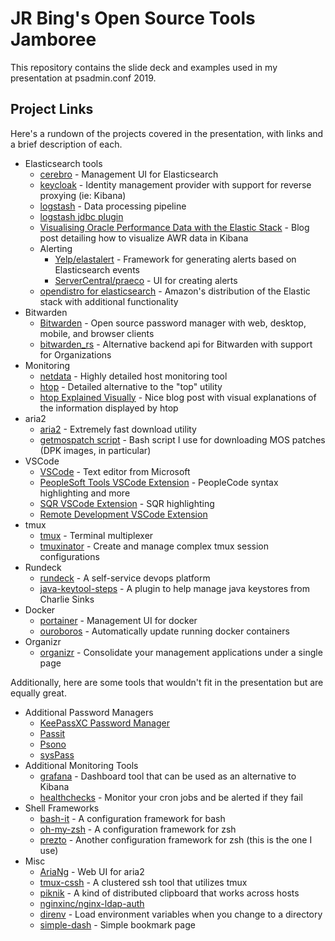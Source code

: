 JR Bing's Open Source Tools Jamboree
====================================

This repository contains the slide deck and examples used in my presentation at psadmin.conf 2019.  

## Project Links ##

Here's a rundown of the projects covered in the presentation, with links and a brief description of each. 

* Elasticsearch tools
    * [cerebro](https://github.com/lmenezes/cerebro) - Management UI for Elasticsearch
    * [keycloak](https://github.com/keycloak/keycloak) - Identity management provider with support for reverse proxying (ie: Kibana)
    * [logstash](https://github.com/elastic/logstash) - Data processing pipeline
    * [logstash jdbc plugin](https://www.elastic.co/guide/en/logstash/current/plugins-inputs-jdbc.html)
    * [Visualising Oracle Performance Data with the Elastic Stack](https://www.elastic.co/blog/visualising-oracle-performance-data-with-the-elastic-stack) - Blog post detailing how to visualize AWR data in Kibana
    * Alerting
        * [Yelp/elastalert](https://github.com/yelp/elastalert) - Framework for generating alerts based on Elasticsearch events
        * [ServerCentral/praeco](https://github.com/ServerCentral/praeco) - UI for creating alerts
    * [opendistro for elasticsearch](https://github.com/opendistro-for-elasticsearch) - Amazon's distribution of the Elastic stack with additional functionality
* Bitwarden
    * [Bitwarden](https://github.com/bitwarden) - Open source password manager with web, desktop, mobile, and browser clients
    * [bitwarden_rs](https://github.com/dani-garcia/bitwarden_rs) - Alternative backend api for Bitwarden with support for Organizations
* Monitoring
    * [netdata](https://github.com/netdata/netdata) - Highly detailed host monitoring tool
    * [htop](https://github.com/hishamhm/htop) - Detailed alternative to the "top" utility
    * [htop Explained Visually](https://codeahoy.com/2017/01/20/hhtop-explained-visually/) - Nice blog post with visual explanations of the information displayed by htop
* aria2
    * [aria2](https://github.com/aria2/aria2) - Extremely fast download utility
    * [getmospatch script](https://github.com/jrbing/dotfiles/blob/master/bin/getmospatch) - Bash script I use for downloading MOS patches (DPK images, in particular)
* VSCode
    * [VSCode](https://code.visualstudio.com/) - Text editor from Microsoft
    * [PeopleSoft Tools VSCode Extension](https://marketplace.visualstudio.com/items?itemName=Jatz.peoplesoft-tools) - PeopleCode syntax highlighting and more
    * [SQR VSCode Extension](https://marketplace.visualstudio.com/items?itemName=CityOfEscondido.SQR) - SQR highlighting
    * [Remote Development VSCode Extension](https://marketplace.visualstudio.com/items?itemName=ms-vscode-remote.vscode-remote-extensionpack)
* tmux
    * [tmux](https://github.com/tmux/tmux) - Terminal multiplexer
    * [tmuxinator](https://github.com/tmuxinator/tmuxinator) - Create and manage complex tmux session configurations
* Rundeck
    * [rundeck](https://github.com/rundeck/rundeck) - A self-service devops platform
    * [java-keytool-steps](https://github.com/rundeck-plugins/java-keytool-steps) - A plugin to help manage java keystores from Charlie Sinks
* Docker
    * [portainer](https://github.com/portainer/portainer) - Management UI for docker
    * [ouroboros](https://github.com/pyouroboros/ouroboros) - Automatically update running docker containers
* Organizr
    * [organizr](https://github.com/causefx/Organizr) - Consolidate your management applications under a single page

Additionally, here are some tools that wouldn't fit in the presentation but are equally great.

* Additional Password Managers
    * [KeePassXC Password Manager](https://keepassxc.org/)
    * [Passit](https://passit.io/)
    * [Psono](https://psono.com/)
    * [sysPass](https://github.com/nuxsmin/sysPass)
* Additional Monitoring Tools
    * [grafana](https://github.com/grafana/grafana) - Dashboard tool that can be used as an alternative to Kibana
    * [healthchecks](https://github.com/healthchecks/healthchecks) - Monitor your cron jobs and be alerted if they fail
* Shell Frameworks
    * [bash-it](https://github.com/Bash-it/bash-it) - A configuration framework for bash
    * [oh-my-zsh](https://github.com/robbyrussell/oh-my-zsh) - A configuration framework for zsh
    * [prezto](https://github.com/sorin-ionescu/prezto) - Another configuration framework for zsh (this is the one I use)
* Misc
    * [AriaNg](https://github.com/mayswind/AriaNg) - Web UI for aria2
    * [tmux-cssh](https://github.com/peikk0/tmux-cssh) - A clustered ssh tool that utilizes tmux
    * [piknik](https://github.com/jedisct1/piknik) - A kind of distributed clipboard that works across hosts
    * [nginxinc/nginx-ldap-auth](https://github.com/nginxinc/nginx-ldap-auth)
    * [direnv](https://direnv.net/) - Load environment variables when you change to a directory
    * [simple-dash](https://github.com/Swagielka/simple-dash) - Simple bookmark page
